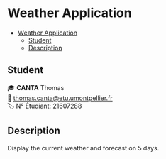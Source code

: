 # Weather Application

- [Weather Application](#weather-application)
  - [Student](#student)
  - [Description](#description)

## Student

🎓 **CANTA** Thomas  
📧 thomas.canta@etu.umontpellier.fr  
🏷️ N° Étudiant: 21607288

## Description

Display the current weather and forecast on 5 days.